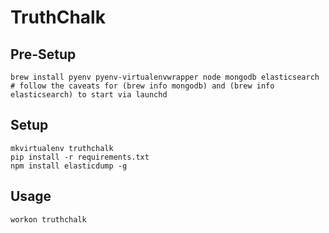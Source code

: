 # TruthChalk

## Pre-Setup
```
brew install pyenv pyenv-virtualenvwrapper node mongodb elasticsearch
# follow the caveats for (brew info mongodb) and (brew info elasticsearch) to start via launchd
```

## Setup
  
```
mkvirtualenv truthchalk
pip install -r requirements.txt
npm install elasticdump -g
```

## Usage
```
workon truthchalk
```